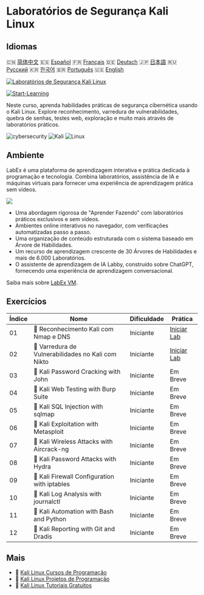 # Laboratórios de Segurança Kali Linux

## Idiomas

🇨🇳 [简体中文](README_zh.md) 🇪🇸 [Español](README_es.md) 🇫🇷 [Français](README_fr.md) 🇩🇪 [Deutsch](README_de.md) 🇯🇵 [日本語](README_ja.md) 🇷🇺 [Русский](README_ru.md) 🇰🇷 [한국어](README_ko.md) 🇧🇷 [Português](README_pt.md) 🇺🇸 [English](README.md) 

[![Laboratórios de Segurança Kali Linux](https://cover-creator.labex.io/kali-linux-security-labs.png?lang=pt)](https://labex.io/pt/courses/kali-linux-security-labs)

[![Start-Learning](https://img.shields.io/badge/Start-Learning-whitesmoke?style=for-the-badge)](https://labex.io/pt/courses/kali-linux-security-labs)

Neste curso, aprenda habilidades práticas de segurança cibernética usando o Kali Linux. Explore reconhecimento, varredura de vulnerabilidades, quebra de senhas, testes web, exploração e muito mais através de laboratórios práticos.

![cybersecurity](https://img.shields.io/badge/cybersecurity-whitesmoke?style=for-the-badge&logo=cybersecurity)
![Kali](https://img.shields.io/badge/Kali-whitesmoke?style=for-the-badge&logo=kali)
![Linux](https://img.shields.io/badge/Linux-whitesmoke?style=for-the-badge&logo=linux)


## Ambiente

LabEx é uma plataforma de aprendizagem interativa e prática dedicada à programação e tecnologia. Combina laboratórios, assistência de IA e máquinas virtuais para fornecer uma experiência de aprendizagem prática sem vídeos.

![](https://tutorial-screenshot.getvm.io/images/vm-1725247253.png)

- Uma abordagem rigorosa de "Aprender Fazendo" com laboratórios práticos exclusivos e sem vídeos.
- Ambientes online interativos no navegador, com verificações automatizadas passo a passo.
- Uma organização de conteúdo estruturada com o sistema baseado em Árvore de Habilidades.
- Um recurso de aprendizagem crescente de 30 Árvores de Habilidades e mais de 6.000 Laboratórios.
- O assistente de aprendizagem de IA Labby, construído sobre ChatGPT, fornecendo uma experiência de aprendizagem conversacional.

Saiba mais sobre [LabEx VM](https://support.labex.io/using-labex/virtual-machine).

## Exercícios

|   Índice | Nome                                               | Dificuldade   | Prática                                                                                                                    |
|----------|----------------------------------------------------|---------------|----------------------------------------------------------------------------------------------------------------------------|
|       01 | 📖 Reconhecimento Kali com Nmap e DNS              | Iniciante     | <a target='_blank' href='https://labex.io/pt/tutorials/kali-kali-reconnaissance-with-nmap-and-dns-552298'>Iniciar Lab</a>  |
|       02 | 📖 Varredura de Vulnerabilidades no Kali com Nikto | Iniciante     | <a target='_blank' href='https://labex.io/pt/tutorials/kali-kali-vulnerability-scanning-with-nikto-552301'>Iniciar Lab</a> |
|       03 | 📖 Kali Password Cracking with John                | Iniciante     | Em Breve                                                                                                                   |
|       04 | 📖 Kali Web Testing with Burp Suite                | Iniciante     | Em Breve                                                                                                                   |
|       05 | 📖 Kali SQL Injection with sqlmap                  | Iniciante     | Em Breve                                                                                                                   |
|       06 | 📖 Kali Exploitation with Metasploit               | Iniciante     | Em Breve                                                                                                                   |
|       07 | 📖 Kali Wireless Attacks with Aircrack-ng          | Iniciante     | Em Breve                                                                                                                   |
|       08 | 📖 Kali Password Attacks with Hydra                | Iniciante     | Em Breve                                                                                                                   |
|       09 | 📖 Kali Firewall Configuration with iptables       | Iniciante     | Em Breve                                                                                                                   |
|       10 | 📖 Kali Log Analysis with journalctl               | Iniciante     | Em Breve                                                                                                                   |
|       11 | 📖 Kali Automation with Bash and Python            | Iniciante     | Em Breve                                                                                                                   |
|       12 | 📖 Kali Reporting with Git and Dradis              | Iniciante     | Em Breve                                                                                                                   |

## Mais

- 🔗 [Kali Linux Cursos de Programação](https://github.com/labex-labs/awesome-programming-courses)
- 🔗 [Kali Linux Projetos de Programação](https://github.com/labex-labs/awesome-programming-projects)
- 🔗 [Kali Linux Tutoriais Gratuitos](https://github.com/labex-labs/kali-free-tutorials)

